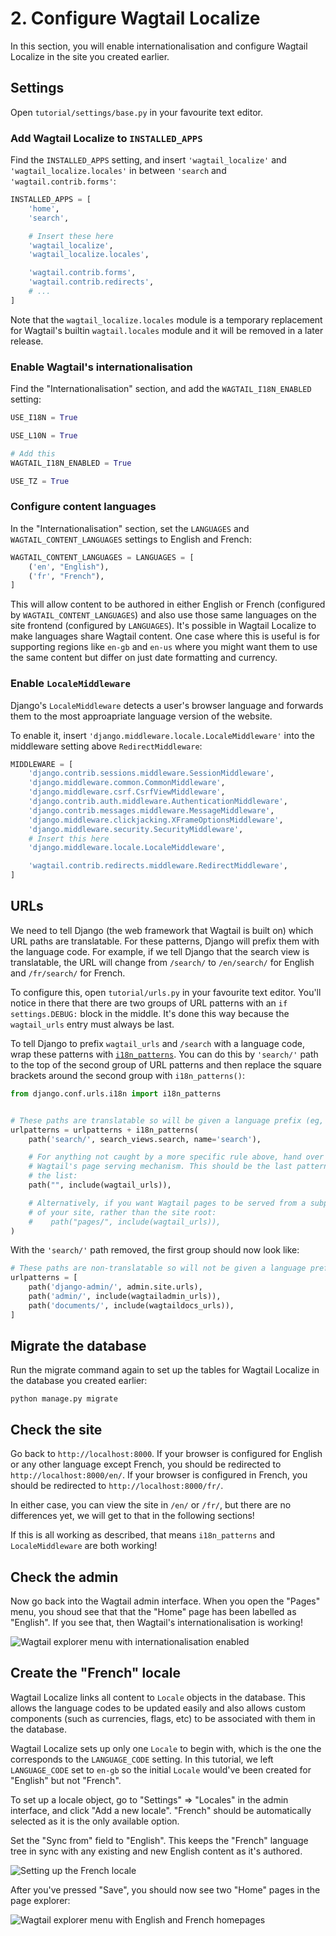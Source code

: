 # 2. Configure Wagtail Localize

In this section, you will enable internationalisation and configure Wagtail Localize in the site you created earlier.

## Settings

Open ``tutorial/settings/base.py`` in your favourite text editor.

### Add Wagtail Localize to ``INSTALLED_APPS``

Find the ``INSTALLED_APPS`` setting, and insert ``'wagtail_localize'`` and ``'wagtail_localize.locales'`` in between ``'search`` and ``'wagtail.contrib.forms'``:

``` python
INSTALLED_APPS = [
    'home',
    'search',

    # Insert these here
    'wagtail_localize',
    'wagtail_localize.locales',

    'wagtail.contrib.forms',
    'wagtail.contrib.redirects',
    # ...
]
```

Note that the ``wagtail_localize.locales`` module is a temporary replacement for Wagtail's builtin ``wagtail.locales`` module and it will be removed in a later release.

### Enable Wagtail's internationalisation

Find the "Internationalisation" section, and add the ``WAGTAIL_I18N_ENABLED`` setting:

``` python
USE_I18N = True

USE_L10N = True

# Add this
WAGTAIL_I18N_ENABLED = True

USE_TZ = True
```

### Configure content languages

In the "Internationalisation" section, set the ``LANGUAGES`` and ``WAGTAIL_CONTENT_LANGUAGES`` settings to English and
French:

``` python
WAGTAIL_CONTENT_LANGUAGES = LANGUAGES = [
    ('en', "English"),
    ('fr', "French"),
]
```

This will allow content to be authored in either English or French (configured by ``WAGTAIL_CONTENT_LANGUAGES``) and
also use those same languages on the site frontend (configured by ``LANGUAGES``). It's possible in Wagtail Localize
to make languages share Wagtail content. One case where this is useful is for supporting regions like ``en-gb`` and
``en-us`` where you might want them to use the same content but differ on just date formatting and currency.

### Enable ``LocaleMiddleware``

Django's ``LocaleMiddleware`` detects a user's browser language and forwards them to the most approapriate language
version of the website.

To enable it, insert  ``'django.middleware.locale.LocaleMiddleware'`` into the middleware setting
above ``RedirectMiddleware``:

``` python
MIDDLEWARE = [
    'django.contrib.sessions.middleware.SessionMiddleware',
    'django.middleware.common.CommonMiddleware',
    'django.middleware.csrf.CsrfViewMiddleware',
    'django.contrib.auth.middleware.AuthenticationMiddleware',
    'django.contrib.messages.middleware.MessageMiddleware',
    'django.middleware.clickjacking.XFrameOptionsMiddleware',
    'django.middleware.security.SecurityMiddleware',
    # Insert this here
    'django.middleware.locale.LocaleMiddleware',

    'wagtail.contrib.redirects.middleware.RedirectMiddleware',
]
```

## URLs

We need to tell Django (the web framework that Wagtail is built on) which URL paths are translatable. For these
patterns, Django will prefix them with the language code. For example, if we tell Django that the search view is
translatable, the URL will change from ``/search/`` to ``/en/search/`` for English and ``/fr/search/`` for French.

To configure this, open ``tutorial/urls.py`` in your favourite text editor. You'll notice in there that there are two
groups of URL patterns with an ``if settings.DEBUG:`` block in the middle. It's done this way because the
``wagtail_urls`` entry must always be last.

To tell Django to prefix ``wagtail_urls`` and ``/search`` with a language code, wrap these patterns with
[``i18n_patterns``](https://docs.djangoproject.com/en/3.1/topics/i18n/translation/#django.conf.urls.i18n.i18n_patterns).
You can do this by ``'search/'`` path to the top of the second group of URL patterns and then replace the
square brackets around the second group with ``i18n_patterns()``:

``` python
from django.conf.urls.i18n import i18n_patterns


# These paths are translatable so will be given a language prefix (eg, '/en', '/fr')
urlpatterns = urlpatterns + i18n_patterns(
    path('search/', search_views.search, name='search'),

    # For anything not caught by a more specific rule above, hand over to
    # Wagtail's page serving mechanism. This should be the last pattern in
    # the list:
    path("", include(wagtail_urls)),

    # Alternatively, if you want Wagtail pages to be served from a subpath
    # of your site, rather than the site root:
    #    path("pages/", include(wagtail_urls)),
)
```

With the ``'search/'`` path removed, the first group should now look like:

``` python
# These paths are non-translatable so will not be given a language prefix
urlpatterns = [
    path('django-admin/', admin.site.urls),
    path('admin/', include(wagtailadmin_urls)),
    path('documents/', include(wagtaildocs_urls)),
]
```

## Migrate the database

Run the migrate command again to set up the tables for Wagtail Localize in the database you created earlier:

``` shell
python manage.py migrate
```

## Check the site

Go back to ``http://localhost:8000``. If your browser is configured for English or any other language except French,
you should be redirected to ``http://localhost:8000/en/``.
If your browser is configured in French, you should be redirected to ``http://localhost:8000/fr/``.

In either case, you can view the site in ``/en/`` or ``/fr/``, but there are no differences yet, we will get to that in
the following sections!

If this is all working as described, that means ``i18n_patterns`` and ``LocaleMiddleware`` are both working!

## Check the admin

Now go back into the Wagtail admin interface. When you open the "Pages" menu, you shoud see that that the "Home" page
has been labelled as "English". If you see that, then Wagtail's internationalisation is working!

![Wagtail explorer menu with internationalisation enabled](/_static/tutorial/wagtail-explorer-with-i18n.png)

## Create the "French" locale

Wagtail Localize links all content to ``Locale`` objects in the database. This allows the language codes to be updated
easily and also allows custom components (such as currencies, flags, etc) to be associated with them in the database.

Wagtail Localize sets up only one ``Locale`` to begin with, which is the one the corresponds to the ``LANGUAGE_CODE``
setting. In this tutorial, we left ``LANGUAGE_CODE`` set to ``en-gb`` so the initial ``Locale`` would've been created
for "English" but not "French".

To set up a locale object, go to "Settings" => "Locales" in the admin interface, and click "Add a new locale". "French"
should be automatically selected as it is the only available option.

Set the "Sync from" field to "English". This keeps the "French" language tree in sync with any existing and new
English content as it's authored.

![Setting up the French locale](/_static/tutorial/wagtail-add-french-locale.png)

After you've pressed "Save", you should now see two "Home" pages in the page explorer:

![Wagtail explorer menu with English and French homepages](/_static/tutorial/wagtail-explorer-with-english-and-french.png)
